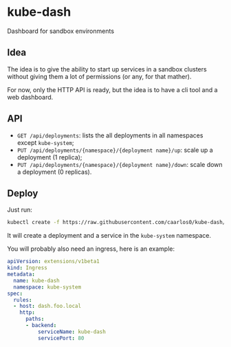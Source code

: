 # kube-dash

Dashboard for sandbox environments

## Idea

The idea is to give the ability to start up services in a sandbox clusters
without giving them a lot of permissions (or any, for that mather).

For now, only the HTTP API is ready, but the idea is to have a cli tool and
a web dashboard.

## API

* `GET /api/deployments`: lists the all deployments in all namespaces except `kube-system`;
* `PUT /api/deployments/{namespace}/{deployment name}/up`: scale up a deployment (1 replica);
* `PUT /api/deployments/{namespace}/{deployment name}/down`: scale down a deployment (0 replicas).

## Deploy

Just run:

```sh
kubectl create -f https://raw.githubusercontent.com/caarlos0/kube-dash/master/deployment.yaml
```

It will create a deployment and a service in the `kube-system` namespace.

You will probably also need an ingress, here is an example:

```yaml
apiVersion: extensions/v1beta1
kind: Ingress
metadata:
  name: kube-dash
  namespace: kube-system
spec:
  rules:
  - host: dash.foo.local
    http:
      paths:
      - backend:
          serviceName: kube-dash
          servicePort: 80
```


